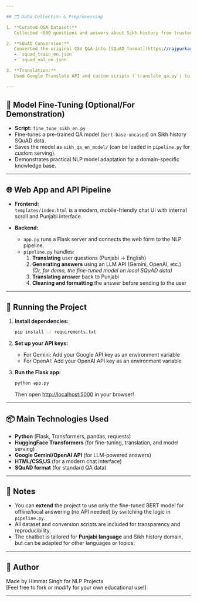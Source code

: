 ```yaml
---

## 🗂️ Data Collection & Preprocessing

1. **Curated Q&A Dataset:**  
   Collected ~500 questions and answers about Sikh history from trusted sources such as [SikhiWiki](https://www.sikhiwiki.org/) and other educational sites, and saved in `data/sikh_history_qa_500.csv` (in both English and Punjabi).

2. **SQuAD Conversion:**  
   Converted the original CSV Q&A into [SQuAD format](https://rajpurkar.github.io/SQuAD-explorer/) JSON for question-answering fine-tuning:  
   - `squad_train_en.json`
   - `squad_val_en.json`

3. **Translation:**  
   Used Google Translate API and custom scripts (`translate_qa.py`) to create Punjabi and English versions for multi-lingual experiments.

---
```


## 🤖 Model Fine-Tuning (Optional/For Demonstration)

- **Script:** `fine_tune_sikh_en.py`
- Fine-tunes a pre-trained QA model (`bert-base-uncased`) on Sikh history SQuAD data.
- Saves the model as `sikh_qa_en_model/` (can be loaded in `pipeline.py` for custom serving).
- Demonstrates practical NLP model adaptation for a domain-specific knowledge base.

---

## 🌐 Web App and API Pipeline

- **Frontend:**  
  `templates/index.html` is a modern, mobile-friendly chat UI with internal scroll and Punjabi interface.

- **Backend:**  
  - `app.py` runs a Flask server and connects the web form to the NLP pipeline.
  - `pipeline.py` handles:
    1. **Translating** user questions (Punjabi → English)
    2. **Generating answers** using an LLM API (Gemini, OpenAI, etc.)  
       *(Or, for demo, the fine-tuned model on local SQuAD data)*
    3. **Translating answer** back to Punjabi
    4. **Cleaning and formatting** the answer before sending to the user

---

## 🚀 Running the Project

1. **Install dependencies:**
    ```bash
    pip install -r requirements.txt
    ```

2. **Set up your API keys:**  
   - For Gemini: Add your Google API key as an environment variable
   - For OpenAI: Add your OpenAI API key as an environment variable

3. **Run the Flask app:**
    ```bash
    python app.py
    ```
    Then open [http://localhost:5000](http://localhost:5000) in your browser!

---

## 📦 Main Technologies Used

- **Python** (Flask, Transformers, pandas, requests)
- **HuggingFace Transformers** (for fine-tuning, translation, and model serving)
- **Google Gemini/OpenAI API** (for LLM-powered answers)
- **HTML/CSS/JS** (for a modern chat interface)
- **SQuAD format** (for standard QA data)

---

## 📝 Notes

- You can **extend** the project to use only the fine-tuned BERT model for offline/local answering (no API needed) by switching the logic in `pipeline.py`.
- All dataset and conversion scripts are included for transparency and reproducibility.
- The chatbot is tailored for **Punjabi language** and Sikh history domain, but can be adapted for other languages or topics.

---

## 👤 Author

Made by Himmat Singh for NLP Projects  
[Feel free to fork or modify for your own educational use!]

---
